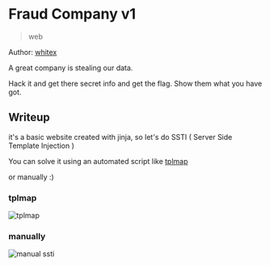 # Fraud Company v1

> web

Author: [whitex](https://github.com/najeh-halawani)

A great company is stealing our data.

Hack it and get there secret info and get the flag.
Show them what you have got.


## Writeup

it's a basic website created with jinja, so let's do SSTI ( Server Side Template Injection )

You can solve it using an automated script like [tplmap](https://github.com/epinna/tplmap)

or manually :) 

### tplmap 

![tplmap](https://github.com/najeh-halawani/CyberhackCTF-Writeups/blob/master/Fraud%20v1/tplmap.png)

### manually

![manual ssti](https://github.com/najeh-halawani/CyberhackCTF-Writeups/blob/master/Fraud%20v1/burp.png)
